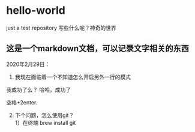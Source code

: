 # hello-world
just a test repository 
写些什么呢？神奇的世界

## 这是一个markdown文档，可以记录文字相关的东西 
2020年2月29日：
1. 我现在面临着一个不知道怎么开启另外一行的模式  

我成功了么？
哈哈，成功了  

空格+2enter.  

2. 下个问题，怎么使用git？  
1）在终端 brew install git
